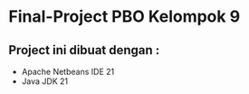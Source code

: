 # Final-Project PBO Kelompok 9

## Project ini dibuat dengan :
- Apache Netbeans IDE 21
- Java JDK 21